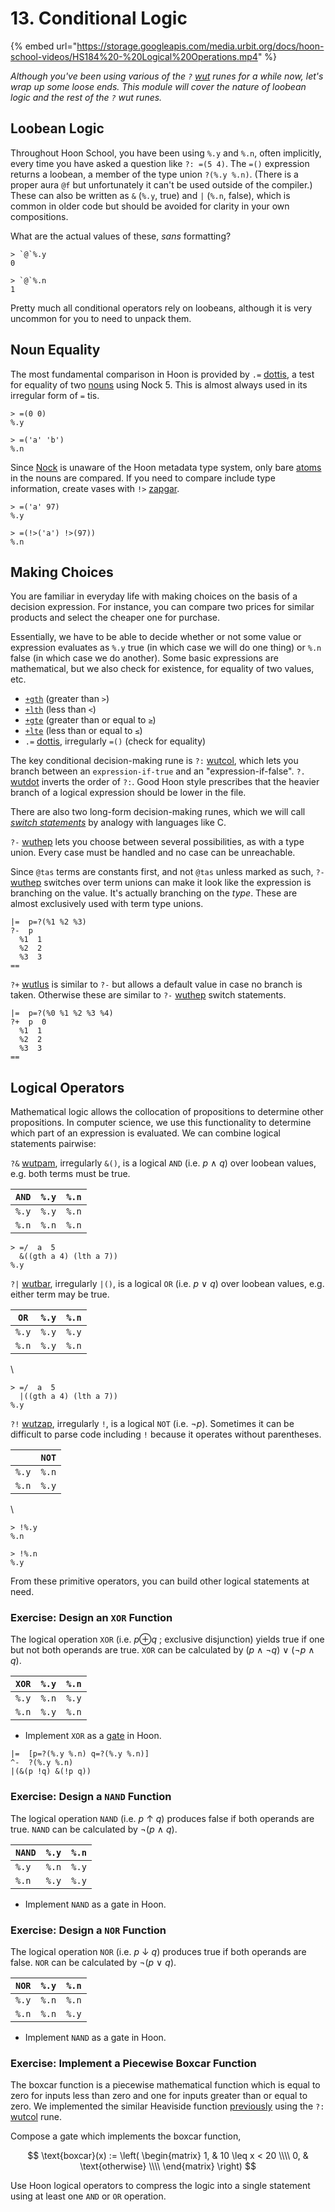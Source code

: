 # 13. Conditional Logic

{% embed url="https://storage.googleapis.com/media.urbit.org/docs/hoon-school-videos/HS184%20-%20Logical%20Operations.mp4" %}

_Although you've been using various of the `?`_ [_wut_](../../hoon/reference/rune/wut.md) _runes for a while now, let's wrap up some loose ends. This module will cover the nature of loobean logic and the rest of the `?` wut runes._

## Loobean Logic <a href="#loobean-logic" id="loobean-logic"></a>

Throughout Hoon School, you have been using `%.y` and `%.n`, often implicitly, every time you have asked a question like `?: =(5 4)`. The `=()` expression returns a loobean, a member of the type union `?(%.y %.n)`. (There is a proper aura `@f` but unfortunately it can't be used outside of the compiler.) These can also be written as `&` (`%.y`, true) and `|` (`%.n`, false), which is common in older code but should be avoided for clarity in your own compositions.

What are the actual values of these, _sans_ formatting?

```hoon
> `@`%.y
0

> `@`%.n
1
```

Pretty much all conditional operators rely on loobeans, although it is very uncommon for you to need to unpack them.

## Noun Equality <a href="#noun-equality" id="noun-equality"></a>

The most fundamental comparison in Hoon is provided by `.=` [dottis](../../hoon/reference/rune/dot.md#dottis), a test for equality of two [nouns](../../glossary/noun.md) using Nock 5. This is almost always used in its irregular form of `=` tis.

```hoon
> =(0 0)
%.y

> =('a' 'b')
%.n
```

Since [Nock](../../glossary/nock.md) is unaware of the Hoon metadata type system, only bare [atoms](../../glossary/atom.md) in the nouns are compared. If you need to compare include type information, create vases with `!>` [zapgar](../../hoon/reference/rune/zap.md#zapgar).

```hoon
> =('a' 97)
%.y

> =(!>('a') !>(97))
%.n
```

## Making Choices <a href="#making-choices" id="making-choices"></a>

You are familiar in everyday life with making choices on the basis of a decision expression. For instance, you can compare two prices for similar products and select the cheaper one for purchase.

Essentially, we have to be able to decide whether or not some value or expression evaluates as `%.y` true (in which case we will do one thing) or `%.n` false (in which case we do another). Some basic expressions are mathematical, but we also check for existence, for equality of two values, etc.

* [`+gth`](../../hoon/reference/stdlib/1a.md#gth) (greater than `>`)
* [`+lth`](../../hoon/reference/stdlib/1a.md#lth) (less than `<`)
* [`+gte`](../../hoon/reference/stdlib/1a.md#gte) (greater than or equal to `≥`)
* [`+lte`](../../hoon/reference/stdlib/1a.md#lte) (less than or equal to `≤`)
* `.=` [dottis](../../hoon/reference/rune/dot.md#dottis), irregularly `=()` (check for equality)

The key conditional decision-making rune is `?:` [wutcol](../../hoon/reference/rune/wut.md#wutcol), which lets you branch between an `expression-if-true` and an "expression-if-false". `?.` [wutdot](../../hoon/reference/rune/wut.md#wutdot) inverts the order of `?:`. Good Hoon style prescribes that the heavier branch of a logical expression should be lower in the file.

There are also two long-form decision-making runes, which we will call [_switch statements_](https://en.wikipedia.org/wiki/Switch_statement) by analogy with languages like C.

`?-` [wuthep](../../hoon/reference/rune/wut.md#wuthep) lets you choose between several possibilities, as with a type union. Every case must be handled and no case can be unreachable.

Since `@tas` terms are constants first, and not `@tas` unless marked as such, `?-` [wuthep](../../hoon/reference/rune/wut.md#wuthep) switches over term unions can make it look like the expression is branching on the value. It's actually branching on the _type_. These are almost exclusively used with term type unions.

```hoon
|=  p=?(%1 %2 %3)
?-  p
  %1  1
  %2  2
  %3  3
==
```

`?+` [wutlus](../../hoon/reference/rune/wut.md#wutlus) is similar to `?-` but allows a default value in case no branch is taken. Otherwise these are similar to `?-` [wuthep](../../hoon/reference/rune/wut.md#wuthep) switch statements.

```hoon
|=  p=?(%0 %1 %2 %3 %4)
?+  p  0
  %1  1
  %2  2
  %3  3
==
```

## Logical Operators <a href="#logical-operators" id="logical-operators"></a>

Mathematical logic allows the collocation of propositions to determine other propositions. In computer science, we use this functionality to determine which part of an expression is evaluated. We can combine logical statements pairwise:

`?&` [wutpam](../../hoon/reference/rune/wut.md#wutpam), irregularly `&()`, is a logical `AND` (i.e. _p_ ∧ _q_) over loobean values, e.g. both terms must be true.

| `AND` | `%.y` | `%.n` |
| ----- | ----- | ----- |
| `%.y` | `%.y` | `%.n` |
| `%.n` | `%.n` | `%.n` |

```hoon
> =/  a  5
  &((gth a 4) (lth a 7))
%.y
```

`?|` [wutbar](../../hoon/reference/rune/wut.md#wutbar), irregularly `|()`, is a logical `OR` (i.e. _p_ ∨ _q_) over loobean values, e.g. either term may be true.

| `OR`  | `%.y` | `%.n` |
| ----- | ----- | ----- |
| `%.y` | `%.y` | `%.y` |
| `%.n` | `%.y` | `%.n` |

\


```hoon
> =/  a  5
  |((gth a 4) (lth a 7))
%.y
```

`?!` [wutzap](../../hoon/reference/rune/wut.md#wutzap), irregularly `!`, is a logical `NOT` (i.e. ¬_p_). Sometimes it can be difficult to parse code including `!` because it operates without parentheses.

|       | `NOT` |
| ----- | ----- |
| `%.y` | `%.n` |
| `%.n` | `%.y` |

\


```hoon
> !%.y
%.n

> !%.n
%.y
```

From these primitive operators, you can build other logical statements at need.

### Exercise: Design an `XOR` Function <a href="#exercise-design-an-xor-function" id="exercise-design-an-xor-function"></a>

The logical operation `XOR` (i.e. _p_⊕_q_ ; exclusive disjunction) yields true if one but not both operands are true. `XOR` can be calculated by (_p_ ∧ ¬_q_) ∨ (¬_p_ ∧ _q_).

| `XOR` | `%.y` | `%.n` |
| ----- | ----- | ----- |
| `%.y` | `%.n` | `%.y` |
| `%.n` | `%.y` | `%.n` |

* Implement `XOR` as a [gate](../../glossary/gate.md) in Hoon.

```hoon
|=  [p=?(%.y %.n) q=?(%.y %.n)]
^-  ?(%.y %.n)
|(&(p !q) &(!p q))
```

### Exercise: Design a `NAND` Function <a href="#exercise-design-a-nand-function" id="exercise-design-a-nand-function"></a>

The logical operation `NAND` (i.e. _p_ ↑ _q_) produces false if both operands are true. `NAND` can be calculated by ¬(_p_ ∧ _q_).

| `NAND` | `%.y` | `%.n` |
| ------ | ----- | ----- |
| `%.y`  | `%.n` | `%.y` |
| `%.n`  | `%.y` | `%.y` |

* Implement `NAND` as a gate in Hoon.

### Exercise: Design a `NOR` Function <a href="#exercise-design-a-nor-function" id="exercise-design-a-nor-function"></a>

The logical operation `NOR` (i.e. _p_ ↓ _q_) produces true if both operands are false. `NOR` can be calculated by ¬(_p_ ∨ _q_).

| `NOR` | `%.y` | `%.n` |
| ----- | ----- | ----- |
| `%.y` | `%.n` | `%.n` |
| `%.n` | `%.n` | `%.y` |

* Implement `NAND` as a gate in Hoon.

### Exercise: Implement a Piecewise Boxcar Function <a href="#exercise-implement-a-piecewise-boxcar-function" id="exercise-implement-a-piecewise-boxcar-function"></a>

The boxcar function is a piecewise mathematical function which is equal to zero for inputs less than zero and one for inputs greater than or equal to zero. We implemented the similar Heaviside function [previously](broken-reference) using the `?:` [wutcol](../../hoon/reference/rune/wut.md#wutcol) rune.

Compose a gate which implements the boxcar function,

$$
\text{boxcar}(x)
:=
\left(
\begin{matrix}
1, & 10 \leq x < 20 \\\\
0, & \text{otherwise} \\\\
\end{matrix}
\right)
$$

Use Hoon logical operators to compress the logic into a single statement using at least one `AND` or `OR` operation.

